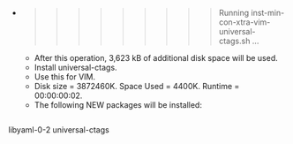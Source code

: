 * >>>>>>>>> Running inst-min-con-xtra-vim-universal-ctags.sh ...
  * After this operation, 3,623 kB of additional disk space will be used.
  * Install universal-ctags.
  * Use this for VIM.
  * Disk size = 3872460K. Space Used = 4400K. Runtime = 00:00:00:02.
  * The following NEW packages will be installed:
  ```bash
libyaml-0-2 universal-ctags
  ```
